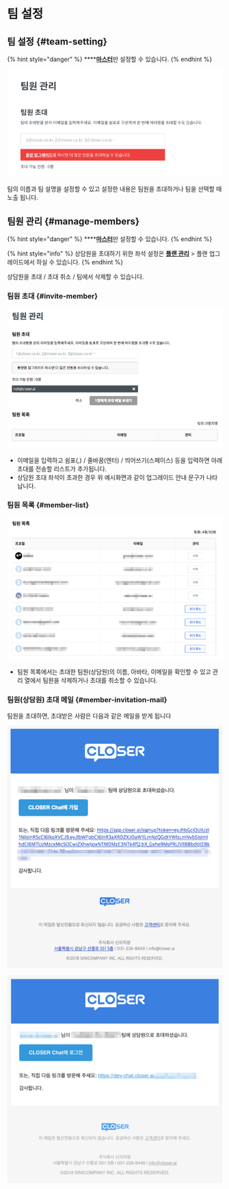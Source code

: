 # 팀 설정

## **팀 설정** {#team-setting}

{% hint style="danger" %}
\*\*\*\*[**마스터**](../overview.md#undefined-1)만 설정할 수 있습니다.
{% endhint %}

![](../../.gitbook/assets/undefined%20%2814%29.png)

팀의 이름과 팀 설명을 설정할 수 있고 설정한 내용은 팀원을 초대하거나 팀을 선택할 때 노출 됩니다.

## 팀원 관리 {#manage-members}

{% hint style="danger" %}
\*\*\*\*[**마스터**](../overview.md#undefined-1)만 설정할 수 있습니다.
{% endhint %}

{% hint style="info" %}
상담원을 초대하기 위한 좌석 설정은 [**플랜 관리**](https://app.closer.ai/app/settings/plan/general) &gt; 플랜 업그레이드에서 하실 수 있습니다.
{% endhint %}

상담원을 초대 / 초대 취소 / 팀에서 삭제할 수 있습니다.

### 팀원 초대 {#invite-member}

![](../../.gitbook/assets/undefined%20%2822%29.png)

* 이메일을 입력하고 쉼표\(,\) / 줄바꿈\(엔터\) / 띄어쓰기\(스페이스\) 등을 입력하면 아래 초대를 전송할 리스트가 추가됩니다.
* 상담원 초대 좌석이 초과한 경우 위 예시화면과 같이 업그레이드 안내 문구가 나타납니다.

### 팀원 목록 {#member-list}

![&#xD300;&#xC6D0; &#xBAA9;&#xB85D; &#xD654;&#xBA74; &#xC608;&#xC2DC;](../../.gitbook/assets/undefined%20%2813%29.png)

* 팀원 목록에서는 초대한 팀원\(상담원\)의 이름, 아바타, 이메일을 확인할 수 있고 관리 열에서 팀원을 삭제하거나 초대를 취소할 수 있습니다.

### 팀원\(상담원\) 초대 메일 {#member-invitation-mail}

팀원을 초대하면, 초대받은 사람은 다음과 같은 메일을 받게 됩니다

![&#xD300;&#xC6D0;\(&#xC0C1;&#xB2F4;&#xC6D0;\) &#xCD08;&#xB300; &#xBA54;&#xC77C; &#xC608;&#xC2DC; - CLOSER &#xD68C;&#xC6D0;&#xC774; &#xC544;&#xB2CC; &#xACBD;&#xC6B0;](../../.gitbook/assets/undefined%20%2825%29.png)

![&#xD300;&#xC6D0;\(&#xC0C1;&#xB2F4;&#xC6D0;\) &#xCD08;&#xB300; &#xBA54;&#xC77C; &#xC608;&#xC2DC; - CLOSER &#xD68C;&#xC6D0;&#xC778; &#xACBD;&#xC6B0;](../../.gitbook/assets/undefined%20%287%29.png)

